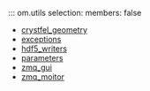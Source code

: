 ::: om.utils
    selection:
      members: false

  * [crystfel_geometry](crystfel_geometry.md)
  * [exceptions](exceptions.md)
  * [hdf5_writers](hdf5_writers.md)
  * [parameters](parameters.md)
  * [zmq_gui](zmq_gui.md)
  * [zmq_moitor](zmq_monitor.md)

